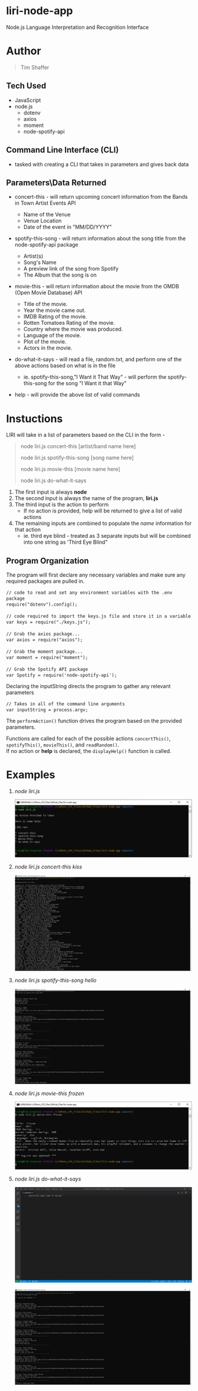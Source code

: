 # liri-node-app
Node.js Language Interpretation and Recognition Interface

# Author 
> Tim Shaffer

## Tech Used
* JavaScript
* node.js
    * dotenv
    * axios
    * moment
    * node-spotify-api
 

## Command Line Interface (CLI) 
* tasked with creating a CLI that takes in parameters and gives back data

## Parameters\Data Returned

* concert-this - will return upcoming concert information from the Bands in Town Artist Events API
    * Name of the Venue
    * Venue Location
    * Date of the event in "MM/DD/YYYY"

* spotify-this-song - will return information about the song title from the node-spotify-api package
    * Artist(s)
    * Song's Name
    * A preview link of the song from Spotify
    * The Album that the song is on

* movie-this - will return information about the movie from the OMDB (Open Movie Database) API 
    * Title of the movie.
    * Year the movie came out.
    * IMDB Rating of the movie.
    * Rotten Tomatoes Rating of the movie.
    * Country where the movie was produced.
    * Language of the movie.
    * Plot of the movie.
    * Actors in the movie.   

* do-what-it-says - will read a file, random.txt, and perform one of the above actions based on what is in the file
    * ie.  spotify-this-song,"I Want it That Way" - will perform the spotify-this-song for the song "I Want it that Way"

* help - will provide the above list of valid commands 

# Instuctions 
LIRI will take in a list of parameters based on the CLI in the form - 

> node liri.js concert-this [artist/band name here]
>
> node liri.js spotify-this-song [song name here]
>
> node liri.js movie-this [movie name here]
>
> node liri.js do-what-it-says

1.  The first input is always **node** 
1.  The second input is always the name of the program, **liri.js** 
1.  The third input is the action to perform
    * If no action is provided, help will be returned to give a list of valid actions
1.  The remaining inputs are combined to populate the *name* information for that action
    * ie. third eye blind - treated as 3 separate inputs but will be combined into one string as 'Third Eye Blind"

## Program Organization

The program will first declare any necessary variables and make sure any required packages are pulled in.

    // code to read and set any environment variables with the .env package 
    require("dotenv").config();

    // code required to import the keys.js file and store it in a variable 
    var keys = require("./keys.js");

    // Grab the axios package...
    var axios = require("axios");

    // Grab the moment package...
    var moment = require("moment");

    // Grab the Spotify API package
    var Spotify = require('node-spotify-api');

Declaring the inputString directs the program to gather any relevant parameters

    // Takes in all of the command line arguments
    var inputString = process.argv;

The `performAction()` function drives the program based on the provided parameters.

Functions are called for each of the possible actions `concertThis()`, `spotifyThis()`, `movieThis()`, and `readRandom()`.  
If no action or **help** is declared, the `displayHelp()` function is called.


# Examples

1.  *node liri.js*

    ![Screenshot for No Action](/testing/screenshots/no_input.jpg)

1.  *node liri.js concert-this kiss*
    
    ![Screenshot for concert-this kiss](/testing/screenshots/concert-this_kiss.jpg)

1.  *node liri.js spotify-this-song hello*

    ![Screenshot for spotify-this-song hello](/testing/screenshots/spotify-this-song_hello.jpg)

1.  *node liri.js movie-this frozen*

    ![Screenshot for movie-this frozen](/testing/screenshots/movie-this_frozen.jpg)

1.  *node liri.js do-what-it-says*

    ![Screenshot for random.txt](/testing/screenshots/random.jpg)

    ![Screenshot for do-what-it-says](/testing/screenshots/do-what-it-says.jpg)

